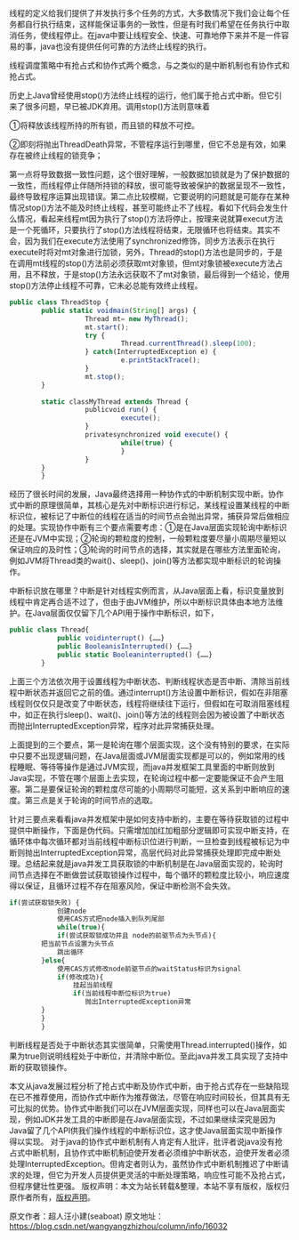 


线程的定义给我们提供了并发执行多个任务的方式，大多数情况下我们会让每个任务都自行执行结束，这样能保证事务的一致性，但是有时我们希望在任务执行中取消任务，使线程停止。在java中要让线程安全、快速、可靠地停下来并不是一件容易的事，java也没有提供任何可靠的方法终止线程的执行。

线程调度策略中有抢占式和协作式两个概念，与之类似的是中断机制也有协作式和抢占式。

历史上Java曾经使用stop()方法终止线程的运行，他们属于抢占式中断。但它引来了很多问题，早已被JDK弃用。调用stop()方法则意味着

①将释放该线程所持的所有锁，而且锁的释放不可控。

②即刻将抛出ThreadDeath异常，不管程序运行到哪里，但它不总是有效，如果存在被终止线程的锁竞争；

第一点将导致数据一致性问题，这个很好理解，一般数据加锁就是为了保护数据的一致性，而线程停止伴随所持锁的释放，很可能导致被保护的数据呈现不一致性，最终导致程序运算出现错误。第二点比较模糊，它要说明的问题就是可能存在某种情况stop()方法不能及时终止线程，甚至可能终止不了线程。看如下代码会发生什么情况，看起来线程mt因为执行了stop()方法将停止，按理来说就算execut方法是一个死循环，只要执行了stop()方法线程将结束，无限循环也将结束。其实不会，因为我们在execute方法使用了synchronized修饰，同步方法表示在执行execute时将对mt对象进行加锁，另外，Thread的stop()方法也是同步的，于是在调用mt线程的stop()方法前必须获取mt对象锁，但mt对象锁被execute方法占用，且不释放，于是stop()方法永远获取不了mt对象锁，最后得到一个结论，使用stop()方法停止线程不可靠，它未必总能有效终止线程。

```js 
public class ThreadStop {
        public static voidmain(String[] args) {
                   Thread mt= new MyThread();
                   mt.start();
                   try {
                            Thread.currentThread().sleep(100);
                   } catch(InterruptedException e) {
                            e.printStackTrace();
                   }
                   mt.stop();
        }
    
        static classMyThread extends Thread {
                   publicvoid run() {
                            execute();
                   }
                   privatesynchronized void execute() {
                            while(true) {
                            }
                   }
        }
        }
```

经历了很长时间的发展，Java最终选择用一种协作式的中断机制实现中断。协作式中断的原理很简单，其核心是先对中断标识进行标记，某线程设置某线程的中断标识位，被标记了中断位的线程在适当的时间节点会抛出异常，捕获异常后做相应的处理。实现协作中断有三个要点需要考虑：①是在Java层面实现轮询中断标识还是在JVM中实现；②轮询的颗粒度的控制，一般颗粒度要尽量小周期尽量短以保证响应的及时性；③轮询的时间节点的选择，其实就是在哪些方法里面轮询，例如JVM将Thread类的wait()、sleep()、join()等方法都实现中断标识的轮询操作。

中断标识放在哪里？中断是针对线程实例而言，从Java层面上看，标识变量放到线程中肯定再合适不过了，但由于由JVM维护，所以中断标识具体由本地方法维护。在Java层面仅仅留下几个API用于操作中断标识，如下，

```js 
public class Thread{
            public voidinterrupt() {……}
            public BooleanisInterrupted() {……}
            public static Booleaninterrupted() {……}
        }
```

上面三个方法依次用于设置线程为中断状态、判断线程状态是否中断、清除当前线程中断状态并返回它之前的值。通过interrupt()方法设置中断标识，假如在非阻塞线程则仅仅只是改变了中断状态，线程将继续往下运行，但假如在可取消阻塞线程中，如正在执行sleep()、wait()、join()等方法的线程则会因为被设置了中断状态而抛出InterruptedException异常，程序对此异常捕获处理。

上面提到的三个要点，第一是轮询在哪个层面实现，这个没有特别的要求，在实际中只要不出现逻辑问题，在Java层面或JVM层面实现都是可以的，例如常用的线程睡眠、等待等操作是通过JVM实现，而java并发框架工具里面的中断则放到Java实现，不管在哪个层面上去实现，在轮询过程中都一定要能保证不会产生阻塞。第二是要保证轮询的颗粒度尽可能的小周期尽可能短，这关系到中断响应的速度。第三点是关于轮询的时间节点的选取。

针对三要点来看看java并发框架中是如何支持中断的，主要在等待获取锁的过程中提供中断操作，下面是伪代码。只需增加加红加粗部分逻辑即可实现中断支持，在循环体中每次循环都对当前线程中断标识位进行判断，一旦检查到线程被标记为中断则抛出InterruptedException异常，高层代码对此异常捕获处理即完成中断处理。总结起来就是java并发工具获取锁的中断机制是在Java层面实现的，轮询时间节点选择在不断做尝试获取锁操作过程中，每个循环的颗粒度比较小，响应速度得以保证，且循环过程不存在阻塞风险，保证中断检测不会失效。

```js 
if(尝试获取锁失败) {
            创建node
            使用CAS方式把node插入到队列尾部
            while(true){
            if(尝试获取锁成功并且 node的前驱节点为头节点){
        把当前节点设置为头节点
            跳出循环
        }else{
            使用CAS方式修改node前驱节点的waitStatus标识为signal
            if(修改成功){
                挂起当前线程
                if(当前线程中断位标识为true)
                   抛出InterruptedException异常
        }
        }
        }
```

判断线程是否处于中断状态其实很简单，只需使用Thread.interrupted()操作，如果为true则说明线程处于中断位，并清除中断位。至此java并发工具实现了支持中断的获取锁操作。

本文从java发展过程分析了抢占式中断及协作式中断，由于抢占式存在一些缺陷现在已不推荐使用，而协作式中断作为推荐做法，尽管在响应时间较长，但其具有无可比拟的优势。协作式中断我们可以在JVM层面实现，同样也可以在Java层面实现，例如JDK并发工具的中断即是在Java层面实现，不过如果继续深究是因为Java留了几个API供我们操作线程的中断标识位，这才使Java层面实现中断操作得以实现。 对于java的协作式中断机制有人肯定有人批评，批评者说java没有抢占式中断机制，且协作式中断机制迫使开发者必须维护中断状态，迫使开发者必须处理InterruptedException。但肯定者则认为，虽然协作式中断机制推迟了中断请求的处理，但它为开发人员提供更灵活的中断处理策略，响应性可能不及抢占式，但程序健壮性更强。
版权声明：本文为站长转载&整理，本站不享有版权，版权归原作者所有，[版权声明](https://gitee.com/hezhiyuan007/java-notes/raw/master/disclaimer.md)。




原文作者：超人汪小建(seaboat) 原文地址：https://blog.csdn.net/wangyangzhizhou/column/info/16032